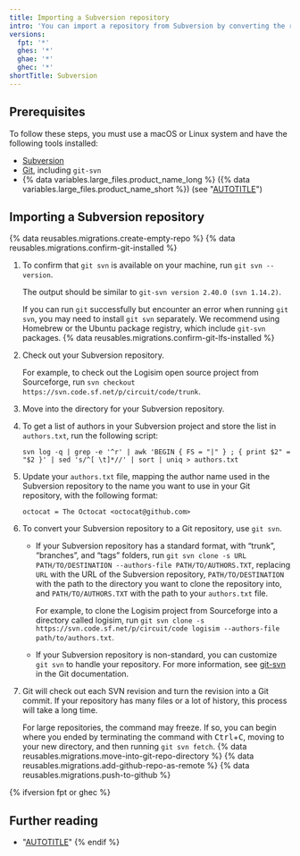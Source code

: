 ```yaml
---
title: Importing a Subversion repository
intro: 'You can import a repository from Subversion by converting the repository to Git, then pushing the Git repository to {% data variables.product.product_name %}.'
versions:
  fpt: '*'
  ghes: '*'
  ghae: '*'
  ghec: '*'
shortTitle: Subversion
---
```


## Prerequisites

To follow these steps, you must use a macOS or Linux system and have the following tools installed:

- [Subversion](https://subversion.apache.org)
- [Git](https://git-scm.com/downloads), including `git-svn`
- {% data variables.large_files.product_name_long %} ({% data variables.large_files.product_name_short %}) (see "[AUTOTITLE](/repositories/working-with-files/managing-large-files/installing-git-large-file-storage)")

## Importing a Subversion repository

{% data reusables.migrations.create-empty-repo %}
{% data reusables.migrations.confirm-git-installed %}
1. To confirm that `git svn` is available on your machine, run `git svn --version`.

   The output should be similar to `git-svn version 2.40.0 (svn 1.14.2)`.

   If you can run `git` successfully but encounter an error when running `git svn`, you may need to install `git svn` separately. We recommend using Homebrew or the Ubuntu package registry, which include `git-svn` packages.
{% data reusables.migrations.confirm-git-lfs-installed %}
1. Check out your Subversion repository.

   For example, to check out the Logisim open source project from Sourceforge, run `svn checkout https://svn.code.sf.net/p/circuit/code/trunk`.
1. Move into the directory for your Subversion repository.
1. To get a list of authors in your Subversion project and store the list in `authors.txt`, run the following script:

   ```shell copy
   svn log -q | grep -e '^r' | awk 'BEGIN { FS = "|" } ; { print $2" = "$2 }' | sed 's/^[ \t]*//' | sort | uniq > authors.txt
   ```

1. Update your `authors.txt` file, mapping the author name used in the Subversion repository to the name you want to use in your Git repository, with the following format:

   ```text
   octocat = The Octocat <octocat@github.com>
   ```

1. To convert your Subversion repository to a Git repository, use `git svn`.

   - If your Subversion repository has a standard format, with “trunk”, “branches”, and “tags” folders, run `git svn clone -s URL PATH/TO/DESTINATION --authors-file PATH/TO/AUTHORS.TXT`, replacing `URL` with the URL of the Subversion repository, `PATH/TO/DESTINATION` with the path to the directory you want to clone the repository into, and `PATH/TO/AUTHORS.TXT` with the path to your `authors.txt` file.

     For example, to clone the Logisim project from Sourceforge into a directory called logisim, run `git svn clone -s https://svn.code.sf.net/p/circuit/code logisim --authors-file path/to/authors.txt`.

   - If your Subversion repository is non-standard, you can customize `git svn` to handle your repository. For more information, see [git-svn](https://git-scm.com/docs/git-svn) in the Git documentation.
1. Git will check out each SVN revision and turn the revision into a Git commit. If your repository has many files or a lot of history, this process will take a long time.

   For large repositories, the command may freeze. If so, you can begin where you ended by terminating the command with <kbd>Ctrl</kbd>+<kbd>C</kbd>, moving to your new directory, and then running `git svn fetch`.
{% data reusables.migrations.move-into-git-repo-directory %}
{% data reusables.migrations.add-github-repo-as-remote %}
{% data reusables.migrations.push-to-github %}

{% ifversion fpt or ghec %}

## Further reading

- "[AUTOTITLE](/get-started/using-git/troubleshooting-the-2-gb-push-limit)"
{% endif %}
